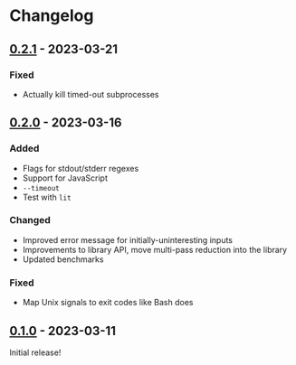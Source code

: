 # Changelog

<!-- https://keepachangelog.com/en/1.0.0/ -->

## [0.2.1] - 2023-03-21

### Fixed

- Actually kill timed-out subprocesses

## [0.2.0] - 2023-03-16

### Added

- Flags for stdout/stderr regexes
- Support for JavaScript
- `--timeout`
- Test with `lit`

### Changed

- Improved error message for initially-uninteresting inputs
- Improvements to library API, move multi-pass reduction into the library
- Updated benchmarks

### Fixed

- Map Unix signals to exit codes like Bash does

## [0.1.0] - 2023-03-11

Initial release!

[0.1.0]: https://github.com/langston-barrett/treereduce/releases/tag/v0.1.0
[0.2.0]: https://github.com/langston-barrett/treereduce/releases/tag/v0.2.0
[0.2.1]: https://github.com/langston-barrett/treereduce/releases/tag/v0.2.1